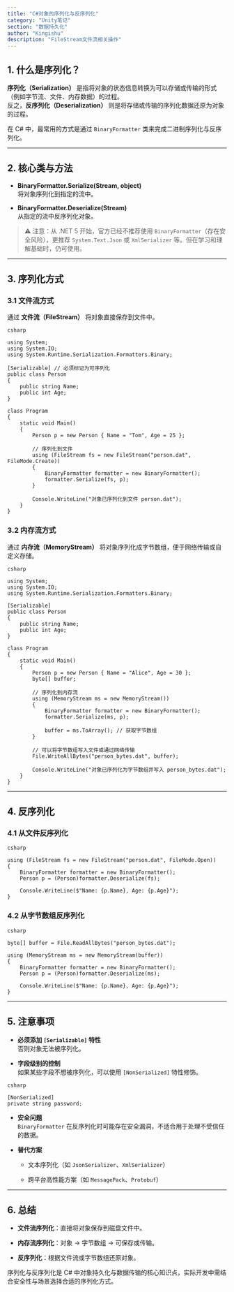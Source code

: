 ```yaml
---
title: "C#对象的序列化与反序列化"
category: "Unity笔记"
section: "数据持久化"
author: "Kingishu"
description: "FileStream文件流相关操作"
---
```


## 1. 什么是序列化？

**序列化（Serialization）** 是指将对象的状态信息转换为可以存储或传输的形式（例如字节流、文件、内存数据）的过程。  
反之，**反序列化（Deserialization）** 则是将存储或传输的序列化数据还原为对象的过程。

在 C# 中，最常用的方式是通过 `BinaryFormatter` 类来完成二进制序列化与反序列化。

---

## 2. 核心类与方法

- **BinaryFormatter.Serialize(Stream, object)**  
    将对象序列化到指定的流中。
    
- **BinaryFormatter.Deserialize(Stream)**  
    从指定的流中反序列化对象。
    

> ⚠️ 注意：从 .NET 5 开始，官方已经不推荐使用 `BinaryFormatter`（存在安全风险），更推荐 `System.Text.Json` 或 `XmlSerializer` 等。但在学习和理解基础时，仍可使用。

---

## 3. 序列化方式

### 3.1 文件流方式

通过 **文件流（FileStream）** 将对象直接保存到文件中。

```
csharp

using System;
using System.IO;
using System.Runtime.Serialization.Formatters.Binary;

[Serializable] // 必须标记为可序列化
public class Person
{
    public string Name;
    public int Age;
}

class Program
{
    static void Main()
    {
        Person p = new Person { Name = "Tom", Age = 25 };

        // 序列化到文件
        using (FileStream fs = new FileStream("person.dat", FileMode.Create))
        {
            BinaryFormatter formatter = new BinaryFormatter();
            formatter.Serialize(fs, p);
        }

        Console.WriteLine("对象已序列化到文件 person.dat");
    }
}

```
### 3.2 内存流方式

通过 **内存流（MemoryStream）** 将对象序列化成字节数组，便于网络传输或自定义存储。

```
csharp

using System;
using System.IO;
using System.Runtime.Serialization.Formatters.Binary;

[Serializable]
public class Person
{
    public string Name;
    public int Age;
}

class Program
{
    static void Main()
    {
        Person p = new Person { Name = "Alice", Age = 30 };
        byte[] buffer;

        // 序列化到内存流
        using (MemoryStream ms = new MemoryStream())
        {
            BinaryFormatter formatter = new BinaryFormatter();
            formatter.Serialize(ms, p);

            buffer = ms.ToArray(); // 获取字节数组
        }

        // 可以将字节数组写入文件或通过网络传输
        File.WriteAllBytes("person_bytes.dat", buffer);

        Console.WriteLine("对象已序列化为字节数组并写入 person_bytes.dat");
    }
}

```
---

## 4. 反序列化

### 4.1 从文件反序列化

```
csharp

using (FileStream fs = new FileStream("person.dat", FileMode.Open))
{
    BinaryFormatter formatter = new BinaryFormatter();
    Person p = (Person)formatter.Deserialize(fs);

    Console.WriteLine($"Name: {p.Name}, Age: {p.Age}");
}
```

### 4.2 从字节数组反序列化

```
csharp

byte[] buffer = File.ReadAllBytes("person_bytes.dat");

using (MemoryStream ms = new MemoryStream(buffer))
{
    BinaryFormatter formatter = new BinaryFormatter();
    Person p = (Person)formatter.Deserialize(ms);

    Console.WriteLine($"Name: {p.Name}, Age: {p.Age}");
}
```

---

## 5. 注意事项

- **必须添加 `[Serializable]` 特性**  
    否则对象无法被序列化。
    
- **字段级别的控制**  
    如果某些字段不想被序列化，可以使用 `[NonSerialized]` 特性修饰。
    
```
csharp

[NonSerialized]
private string password;

```

- **安全问题**  
    `BinaryFormatter` 在反序列化时可能存在安全漏洞，不适合用于处理不受信任的数据。
    
- **替代方案**
  
    - 文本序列化（如 `JsonSerializer`、`XmlSerializer`）
      
    - 跨平台高性能方案（如 `MessagePack`、`Protobuf`）
      

---

## 6. 总结

- **文件流序列化**：直接将对象保存到磁盘文件中。
  
- **内存流序列化**：对象 → 字节数组 → 可保存或传输。
  
- **反序列化**：根据文件流或字节数组还原对象。
  

序列化与反序列化是 C# 中对象持久化与数据传输的核心知识点，实际开发中需结合安全性与场景选择合适的序列化方式。